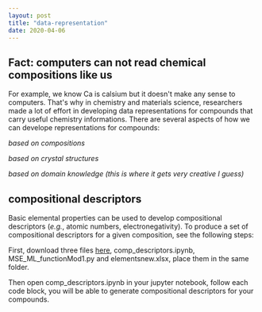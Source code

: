 ```yaml
---
layout: post
title: "data-representation"
date: 2020-04-06
---
```


## Fact: computers can not read chemical compositions like us

For example, we know Ca is calsium but it doesn't make any sense to computers. That's why in chemistry and materials science, researchers made a lot of effort in developing data representations for compounds that carry useful chemistry informations. There are several aspects of how we can develope representations for compounds:

*based on compositions*

*based on crystal structures*

*based on domain knowledge (this is where it gets very creative I guess)*

## compositional descriptors

Basic elemental properties can be used to develop compositional descriptors (*e.g.*, atomic numbers, electronegativity). To produce a set of compositional descriptors for a given composition, see the following steps:

First, download three files [here](https://github.com/ziyan1996/ziyan1996.github.io/tree/master/scripts%20and%20files), comp_descriptors.ipynb, MSE_ML_functionMod1.py and elementsnew.xlsx, place them in the same folder.

Then open comp_descriptors.ipynb in your jupyter notebook, follow each code block, you will be able to generate compositional descriptors for your compounds.
